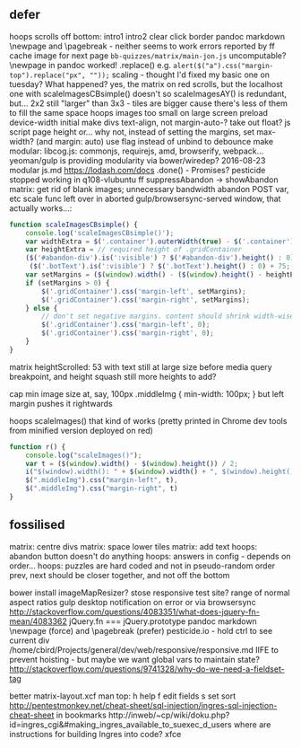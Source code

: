 ## defer

hoops scrolls off bottom: intro1 intro2
clear click border
pandoc markdown \newpage and \pagebreak - neither seems to work
errors reported by ff
cache image for next page
`bb-quizzes/matrix/main-jon.js`
uncomputable?
\newpage in pandoc worked!
.replace() e.g. `alert($("a").css("margin-top").replace("px", ""));`
scaling - thought I'd fixed my basic one on tuesday? What happened?
yes, the matrix on red scrolls, but the localhost one with scaleImagesCBsimple() doesn't so scaleImagesAY() is redundant, but...
2x2 still "larger" than 3x3 - tiles are bigger cause there's less of them to fill the same space
hoops images too small on large screen
preload
device-width initial
make divs text-align, not margin-auto-?
take out float?
js script page height
or... why not, instead of setting the margins, set max-width? (and margin: auto)
use flag instead of unbind to debounce
make modular: libcog.js: commonjs, requirejs, amd, browserify, webpack... yeoman/gulp is providing modularity via bower/wiredep? 2016-08-23 modular js.md
https://lodash.com/docs
.done() - Promises?
pesticide stopped working in q108-vlubuntu ff
suppressAbandon -> showAbandon
matrix: get rid of blank images; unnecessary bandwidth
abandon POST var, etc
scale func left over in aborted gulp/browsersync-served window, that actually works...:

```js
function scaleImagesCBsimple() {
    console.log('scaleImagesCBsimple()');
    var widthExtra = $('.container').outerWidth(true) - $('.container').width() + ($('#pages').outerWidth(true) - $('#pages').width());
    var heightExtra = // required height of .gridContainer
    ($('#abandon-div').is(':visible') ? $('#abandon-div').height() : 0) +
     ($('.botText').is(':visible') ? $('.botText').height() : 0) + 75;
    var setMargins = ($(window).width() - ($(window).height() - heightExtra) - widthExtra) / 2;
    if (setMargins > 0) {
        $('.gridContainer').css('margin-left', setMargins);
        $('.gridContainer').css('margin-right', setMargins);
    } else {
        // don't set negative margins. content should shrink width-wise if needed
        $('.gridContainer').css('margin-left', 0);
        $('.gridContainer').css('margin-right', 0);
    }
}
```

matrix heightScrolled: 53 with text still at large size before media query breakpoint, and height squash
still more heights to add?

cap min image size at, say, 100px
    .middleImg {  min-width: 100px; } but left margin pushes it rightwards

hoops scaleImages() that kind of works (pretty printed in Chrome dev tools from minified version deployed on red)

```js
function r() {
    console.log("scaleImages()");
    var t = ($(window).width() - $(window).height()) / 2;
    i("$(window).width(): " + $(window).width() + ", $(window).height()" + $(window).height() + ", margins: " + t),
    $(".middleImg").css("margin-left", t),
    $(".middleImg").css("margin-right", t)
}
```



## fossilised

matrix: centre divs
matrix: space lower tiles
matrix: add text
hoops: abandon button doesn't do anything
hoops: answers in config - depends on order...
hoops: puzzles are hard coded and not in pseudo-random order
prev, next should be closer together, and not off the bottom

bower install imageMapResizer?
stose responsive test site?
range of normal aspect ratios
gulp desktop notification on error or via browsersync
http://stackoverflow.com/questions/4083351/what-does-jquery-fn-mean/4083362 jQuery.fn === jQuery.prototype
pandoc markdown \newpage (force) and \pagebreak (prefer)
pesticide.io - hold ctrl to see current div
/home/cbird/Projects/general/dev/web/responsive/responsive.md
IIFE to prevent hoisting - but maybe we want global vars to maintain state?
http://stackoverflow.com/questions/9741328/why-do-we-need-a-fieldset-tag

better matrix-layout.xcf
man top: h help f edit fields s set sort
http://pentestmonkey.net/cheat-sheet/sql-injection/ingres-sql-injection-cheat-sheet in bookmarks
http://inweb/~cp/wiki/doku.php?id=ingres_cgi&#making_ingres_available_to_suexec_d_users
where are instructions for building Ingres into code?
xfce
